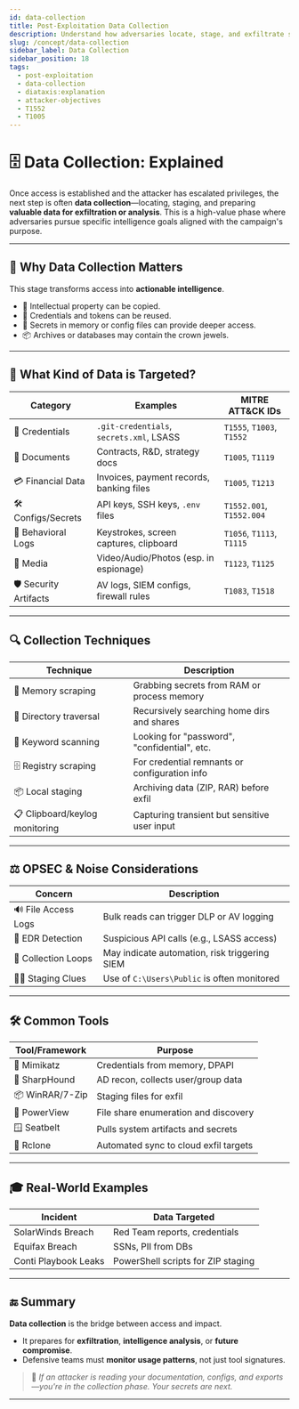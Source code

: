 ```yaml
---
id: data-collection
title: Post-Exploitation Data Collection
description: Understand how adversaries locate, stage, and exfiltrate sensitive data after gaining access to systems.
slug: /concept/data-collection
sidebar_label: Data Collection
sidebar_position: 18
tags:
  - post-exploitation
  - data-collection
  - diataxis:explanation
  - attacker-objectives
  - T1552
  - T1005
---
```


# 🗄️ Data Collection: Explained

Once access is established and the attacker has escalated privileges, the next step is often **data collection**—locating, staging, and preparing **valuable data for exfiltration or analysis**. This is a high-value phase where adversaries pursue specific intelligence goals aligned with the campaign's purpose.

---

## 🎯 Why Data Collection Matters

This stage transforms access into **actionable intelligence**.

- 📜 Intellectual property can be copied.
- 🧾 Credentials and tokens can be reused.
- 🔐 Secrets in memory or config files can provide deeper access.
- 📦 Archives or databases may contain the crown jewels.

---

## 📂 What Kind of Data is Targeted?

| Category             | Examples                                  | MITRE ATT&CK IDs          |
|----------------------|-------------------------------------------|----------------------------|
| 🔐 Credentials       | `.git-credentials`, `secrets.xml`, LSASS  | `T1555`, `T1003`, `T1552`  |
| 🧾 Documents         | Contracts, R&D, strategy docs              | `T1005`, `T1119`           |
| 💳 Financial Data    | Invoices, payment records, banking files  | `T1005`, `T1213`           |
| 🛠️ Configs/Secrets  | API keys, SSH keys, `.env` files           | `T1552.001`, `T1552.004`   |
| 🧠 Behavioral Logs   | Keystrokes, screen captures, clipboard     | `T1056`, `T1113`, `T1115`  |
| 📸 Media             | Video/Audio/Photos (esp. in espionage)    | `T1123`, `T1125`           |
| 🛡️ Security Artifacts | AV logs, SIEM configs, firewall rules     | `T1083`, `T1518`           |

---

## 🔍 Collection Techniques

| Technique                        | Description                                       |
|----------------------------------|---------------------------------------------------|
| 🧠 Memory scraping               | Grabbing secrets from RAM or process memory       |
| 📁 Directory traversal           | Recursively searching home dirs and shares        |
| 🧪 Keyword scanning              | Looking for "password", "confidential", etc.      |
| 🗄️ Registry scraping            | For credential remnants or configuration info     |
| 📦 Local staging                 | Archiving data (ZIP, RAR) before exfil            |
| 📋 Clipboard/keylog monitoring   | Capturing transient but sensitive user input      |

---

## ⚖️ OPSEC & Noise Considerations

| Concern         | Description                                     |
|------------------|-------------------------------------------------|
| 🔊 File Access Logs | Bulk reads can trigger DLP or AV logging     |
| 🚨 EDR Detection   | Suspicious API calls (e.g., LSASS access)     |
| 🔄 Collection Loops| May indicate automation, risk triggering SIEM |
| 🕵️‍♂️ Staging Clues | Use of `C:\Users\Public` is often monitored   |

---

## 🛠️ Common Tools

| Tool/Framework     | Purpose                               |
|--------------------|----------------------------------------|
| 🦈 Mimikatz         | Credentials from memory, DPAPI         |
| 🧬 SharpHound       | AD recon, collects user/group data     |
| 📦 WinRAR/7-Zip     | Staging files for exfil                |
| 🧠 PowerView        | File share enumeration and discovery    |
| 🪟 Seatbelt         | Pulls system artifacts and secrets     |
| 🛒 Rclone           | Automated sync to cloud exfil targets  |

---

## 🎓 Real-World Examples

| Incident              | Data Targeted                          |
|-----------------------|----------------------------------------|
| SolarWinds Breach     | Red Team reports, credentials          |
| Equifax Breach        | SSNs, PII from DBs                     |
| Conti Playbook Leaks  | PowerShell scripts for ZIP staging     |

---

## 🔚 Summary

**Data collection** is the bridge between access and impact.

- It prepares for **exfiltration**, **intelligence analysis**, or **future compromise**.
- Defensive teams must **monitor usage patterns**, not just tool signatures.

> 🧠 *If an attacker is reading your documentation, configs, and exports—you're in the collection phase. Your secrets are next.*

---
